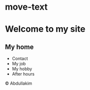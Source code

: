 # move-text
<!DOCTYPE html>
<html>
<head>
  <link rel="stylesheet" type="text/css" href="c.css">
</head>
  
  <div class="container">
    <div class="header">
      <h1>Welcome to my site</h1>
    </div>
    <div class="#">
      <h2>My home</h2>
    <div class="content">
      <!--main content is here-->
    </div>
    <div class="menu">
      <ul>
        <li>Contact</li>
        <li>My job</li>
        <li>My hobby</li>
        <li>After hours</li>
      </ul>
    </div>
    <div class="footer">
      <p>&copy; Abdullakim</p>
    </div>
  </div>
  
</html>

